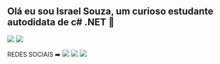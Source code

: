 ## Olá eu sou Israel Souza, um curioso estudante autodidata de c# .NET 👋

<div>
  
<img src = "https://img.shields.io/badge/C%23-239120?style=for-the-badge&logo=c-sharp&logoColor=white"></a>
<img src = "https://img.shields.io/badge/.NET-5C2D91?style=for-the-badge&logo=.net&logoColor=white"></a>


  </div>


<div>
   REDES SOCIAIS ➡️  
<a href = "https://discord.gg/RzfqN578" target "> <img src="https://img.shields.io/badge/Discord-7289DA?style=for-the-badge&logo=discord&logoColor=white" ></a> <a href = https://www.linkedin.com/in/israel-souza-2a08a8223 > <img src="https://img.shields.io/badge/LinkedIn-0077B5?style=for-the-badge&logo=linkedin&logoColor=white" ></a> <a href = "www.instagram.com/raelsouzacf/ "> <img src="https://img.shields.io/badge/Instagram-E4405F?style=for-the-badge&logo=instagram&logoColor=white" ></a>




  
</div>
